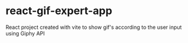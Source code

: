 # react-gif-expert-app
React project created with vite to show gif's according to the user input using Giphy API
